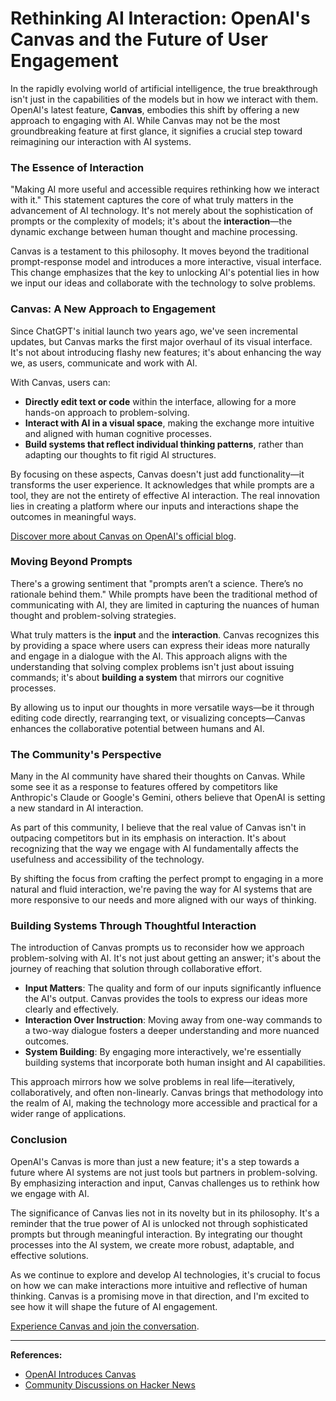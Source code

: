 # Rethinking AI Interaction: OpenAI's Canvas and the Future of User Engagement

In the rapidly evolving world of artificial intelligence, the true breakthrough isn't just in the capabilities of the models but in how we interact with them. OpenAI's latest feature, **Canvas**, embodies this shift by offering a new approach to engaging with AI. While Canvas may not be the most groundbreaking feature at first glance, it signifies a crucial step toward reimagining our interaction with AI systems.

### **The Essence of Interaction**

"Making AI more useful and accessible requires rethinking how we interact with it." This statement captures the core of what truly matters in the advancement of AI technology. It's not merely about the sophistication of prompts or the complexity of models; it's about the **interaction**—the dynamic exchange between human thought and machine processing.

Canvas is a testament to this philosophy. It moves beyond the traditional prompt-response model and introduces a more interactive, visual interface. This change emphasizes that the key to unlocking AI's potential lies in how we input our ideas and collaborate with the technology to solve problems.

### **Canvas: A New Approach to Engagement**

Since ChatGPT's initial launch two years ago, we've seen incremental updates, but Canvas marks the first major overhaul of its visual interface. It's not about introducing flashy new features; it's about enhancing the way we, as users, communicate and work with AI.

With Canvas, users can:

- **Directly edit text or code** within the interface, allowing for a more hands-on approach to problem-solving.
- **Interact with AI in a visual space**, making the exchange more intuitive and aligned with human cognitive processes.
- **Build systems that reflect individual thinking patterns**, rather than adapting our thoughts to fit rigid AI structures.

By focusing on these aspects, Canvas doesn't just add functionality—it transforms the user experience. It acknowledges that while prompts are a tool, they are not the entirety of effective AI interaction. The real innovation lies in creating a platform where our inputs and interactions shape the outcomes in meaningful ways.

[Discover more about Canvas on OpenAI's official blog](https://openai.com/index/introducing-canvas/).

### **Moving Beyond Prompts**

There's a growing sentiment that "prompts aren’t a science. There’s no rationale behind them." While prompts have been the traditional method of communicating with AI, they are limited in capturing the nuances of human thought and problem-solving strategies.

What truly matters is the **input** and the **interaction**. Canvas recognizes this by providing a space where users can express their ideas more naturally and engage in a dialogue with the AI. This approach aligns with the understanding that solving complex problems isn't just about issuing commands; it's about **building a system** that mirrors our cognitive processes.

By allowing us to input our thoughts in more versatile ways—be it through editing code directly, rearranging text, or visualizing concepts—Canvas enhances the collaborative potential between humans and AI.

### **The Community's Perspective**

Many in the AI community have shared their thoughts on Canvas. While some see it as a response to features offered by competitors like Anthropic's Claude or Google's Gemini, others believe that OpenAI is setting a new standard in AI interaction.

As part of this community, I believe that the real value of Canvas isn't in outpacing competitors but in its emphasis on interaction. It's about recognizing that the way we engage with AI fundamentally affects the usefulness and accessibility of the technology.

By shifting the focus from crafting the perfect prompt to engaging in a more natural and fluid interaction, we're paving the way for AI systems that are more responsive to our needs and more aligned with our ways of thinking.

### **Building Systems Through Thoughtful Interaction**

The introduction of Canvas prompts us to reconsider how we approach problem-solving with AI. It's not just about getting an answer; it's about the journey of reaching that solution through collaborative effort.

- **Input Matters**: The quality and form of our inputs significantly influence the AI's output. Canvas provides the tools to express our ideas more clearly and effectively.
- **Interaction Over Instruction**: Moving away from one-way commands to a two-way dialogue fosters a deeper understanding and more nuanced outcomes.
- **System Building**: By engaging more interactively, we're essentially building systems that incorporate both human insight and AI capabilities.

This approach mirrors how we solve problems in real life—iteratively, collaboratively, and often non-linearly. Canvas brings that methodology into the realm of AI, making the technology more accessible and practical for a wider range of applications.

### **Conclusion**

OpenAI's Canvas is more than just a new feature; it's a step towards a future where AI systems are not just tools but partners in problem-solving. By emphasizing interaction and input, Canvas challenges us to rethink how we engage with AI.

The significance of Canvas lies not in its novelty but in its philosophy. It's a reminder that the true power of AI is unlocked not through sophisticated prompts but through meaningful interaction. By integrating our thought processes into the AI system, we create more robust, adaptable, and effective solutions.

As we continue to explore and develop AI technologies, it's crucial to focus on how we can make interactions more intuitive and reflective of human thinking. Canvas is a promising move in that direction, and I'm excited to see how it will shape the future of AI engagement.

[Experience Canvas and join the conversation](https://openai.com/index/introducing-canvas/).

---

**References:**

- [OpenAI Introduces Canvas](https://openai.com/index/introducing-canvas/)
- [Community Discussions on Hacker News](https://news.ycombinator.com/item?id=41732634)
